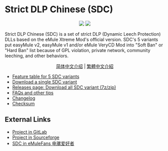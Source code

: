 ﻿﻿Strict DLP Chinese (SDC)
=====

<p align="center">
<a href="https://github.com/chengr28/specialdlp/blob/master/license"><img src="https://img.shields.io/github/license/chengr28/specialdlp"></a> <a href="https://github.com/chengr28/specialdlp/releases/latest"><img src="https://img.shields.io/github/v/release/chengr28/specialdlp"></a>
</p>

Strict DLP Chinese (SDC) is a set of strict DLP (Dynamic Leech Protection) DLLs based on the eMule Xtreme Mod's official version. SDC's 5 variants put easyMule v2, easyMule v1 and/or eMule VeryCD Mod into "Soft Ban" or "Hard Ban" list because of GPL violation, private network, community leeching, and other behaviors.

<p align="center">
<a href="readme.zh-hans.md">简体中文介绍</a> | <a href="readme.zh-hant.md">繁體中文介紹</a>
</p>

* [Feature table for 5 SDC variants](https://github.com/chengr28/specialdlp/blob/master/specialdlp/documents/readme.en.md)
* [Download a single SDC variant](https://github.com/chengr28/specialdlp/tree/binary)
* [Releases page: Download all SDC variant (7z/zip)](https://github.com/chengr28/specialdlp/releases)
* [FAQs and other tips](https://github.com/chengr28/specialdlp/blob/master/specialdlp/documents/readme.en.txt)
* [Changelog](https://github.com/chengr28/specialdlp/blob/master/specialdlp/documents/changelog.en.txt)
* [Checksum](https://github.com/chengr28/specialdlp/blob/master/specialdlp/documents/checksum.md)

## External Links

* [Project in GitLab](https://gitlab.com/chengr28/specialdlp)
* [Project in Sourceforge](https://sourceforge.net/projects/specialdlp)
* [SDC in eMuleFans 电骡爱好者](https://emulefans.com/news/plugin/dlp/sdc)
